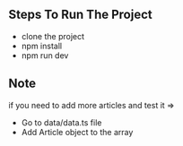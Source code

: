 ## Steps To Run The Project
- clone the project
- npm install
- npm run dev


## Note
if you need to add more articles and test it => 
  - Go to data/data.ts file
  - Add Article object to the array
